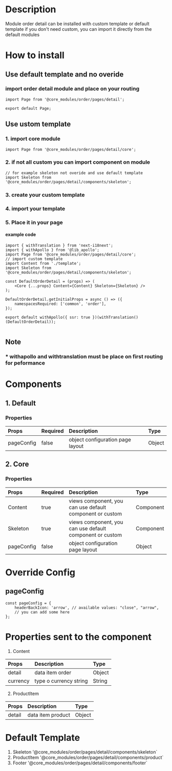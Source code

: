 
# Description

Module order detail can be installed with custom template or default template
if you don't need custom, you can import it directly from the default modules

# How to install
## Use default template and no overide
### import order detail module and place on your routing


````
import Page from '@core_modules/order/pages/detail';

export default Page;
````


## Use ustom template
### 1. import core module

````
import Page from '@core_modules/order/pages/detail/core';
````

### 2. if not all custom you can import component on module

````
// for example skeleton not overide and use default template
import Skeleton from '@core_modules/order/pages/detail/components/skeleton';
````
### 3. create your custom template
### 4. import your template
### 5. Place it in your page
#### example code
````
import { withTranslation } from 'next-i18next';
import { withApollo } from '@lib_apollo';
import Page from '@core_modules/order/pages/detail/core';
// import custom template
import Content from './template';
import Skeleton from '@core_modules/order/pages/detail/components/skeleton';

const DefaultOrderDetail = (props) => (
    <Core {...props} Content={Content} Skeleton={Skeleton} />
);

DefaultOrderDetail.getInitialProps = async () => ({
    namespacesRequired: ['common', 'order'],
});

export default withApollo({ ssr: true })(withTranslation()(DefaultOrderDetail));


````

## Note
### * withapollo and withtranslation must be place on first routing for peformance

# Components
## 1. Default
### Properties
| Props       | Required | Description | Type |
| :---        | :---     | :---        |:---  |
| pageConfig  |  false   | object configuration page layout      | Object|

## 2. Core
### Properties
| Props       | Required | Description | Type |
| :---        | :---     | :---        |:---  |
| Content      |  true    | views component, you can use default component or custom | Component |
| Skeleton      |  true    |  views component, you can use default component or custom | Component |
| pageConfig  |  false   | object configuration page layout      | Object|

# Override Config
## pageConfig

````
const pageConfig = {
    headerBackIcon: 'arrow', // available values: "close", "arrow",
    // you can add some here
};
````

# Properties sent to the component
1. Content

| Props       | Description | Type |
| :---        | :---        |:---  |
| detail     |  data item order      | Object |
| currency     |  type o currency string      | String |

2. ProductItem

| Props       | Description | Type |
| :---        | :---        |:---  |
| detail     |  data item product      | Object |

# Default Template
1. Skeleton '@core_modules/order/pages/detail/components/skeleton`
2. ProductItem '@core_modules/order/pages/detail/components/product`
3. Footer '@core_modules/order/pages/detail/components/footer`